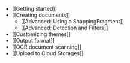 * [[Getting started]]
* [[Creating documents]]
    * [[Advanced: Using a SnappingFragment]]
    * [[Advanced: Detection and Filters]]
* [[Customizing themes]]
* [[Output format]]
* [[OCR document scanning]]
* [[Upload to Cloud Storages]]
